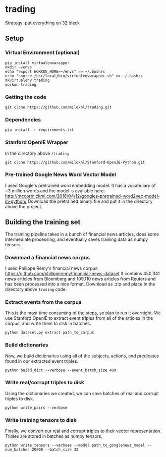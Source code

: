 # trading

Strategy: put everything on 32 black

## Setup

### Virtual Environment (optional)
```
pip install virtualenvwrapper
mkdir ~/envs
echo "export WORKON_HOME=~/envs" >> ~/.bashrc
echo "source /usr/local/bin/virtualenvwrapper.sh" >> ~/.bashrc
mkvirtualenv trading
workon trading
```

### Getting the code
```git clone https://github.com/milokhl/trading.git```

### Dependencies
```pip install -r requirements.txt```


### Stanford OpenIE Wrapper
In the directory above ```/trading```
```
git clone https://github.com/milokhl/Stanford-OpenIE-Python.git
```

### Pre-trained Google News Word Vector Model
I used Google's pretrained word embedding model. It has a vocabulary of ~3 million words and the model is available here: <http://mccormickml.com/2016/04/12/googles-pretrained-word2vec-model-in-python/>
Download the pretrained binary file and put it in the directory above the project.

## Building the training set
The training pipeline takes in a bunch of financial news articles, does some intermediate processing, and eventually saves training data as numpy tensors.

### Download a financial news corpus
I used Philippe Rémy's financial news corpus: <https://github.com/philipperemy/financial-news-dataset>
It contains 450,341 news articles from Bloomberg and 109,110 news articles from Reuters and has been processed into a nice format.
Download as .zip and place in the directory above ```trading``` code.

### Extract events from the corpus
This is the most time consuming of the steps, so plan to run it overnight. We use Stanford OpenIE to extract event triples from all of the articles in the corpus, and write them to disk in batches.
```
python dataset.py extract path_to_corpus
```

### Build dictionaries
Now, we build dictionaries using all of the subjects, actions, and predicates found in our extracted event triples.
```
python build_dict --verbose --event_batch_size 400
```

### Write real/corrupt triples to disk
Using the dictionaries we created, we can save batches of real and corrupt triples to disk.
```
python write_pairs --verbose
```

### Write training tensors to disk
Finally, we convert our real and corrupt triples to their vector representation. Triples are stored in batches as numpy tensors.
```
python write_tensors --verbose --model path_to_googlenews_model --num_batches 20000 --batch_size 32
```

